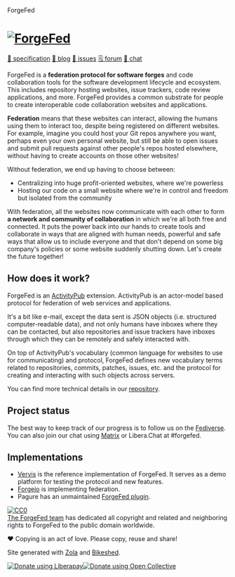 ForgeFed    

# [![ForgeFed](/img/logo-with-name.svg "ForgeFed")](/)

[📓 specification](/spec) [📜 blog](/blog) [🐞 issues](https://codeberg.org/ForgeFed/ForgeFed/issues) [🗒️ forum](https://socialhub.activitypub.rocks/c/software/forgefed/60) [💬 chat](https://matrix.to/#/#general-forgefed:matrix.batsense.net)

ForgeFed is a **federation protocol for software forges** and code collaboration tools for the software development lifecycle and ecosystem. This includes repository hosting websites, issue trackers, code review applications, and more. ForgeFed provides a common substrate for people to create interoperable code collaboration websites and applications.

**Federation** means that these websites can interact, allowing the humans using them to interact too, despite being registered on different websites. For example, imagine you could host your Git repos anywhere you want, perhaps even your own personal website, but still be able to open issues and submit pull requests against other people's repos hosted elsewhere, without having to create accounts on those other websites!

Without federation, we end up having to choose between:

*   Centralizing into huge profit-oriented websites, where we're powerless
*   Hosting our code on a small website where we're in control and freedom but isolated from the community

With federation, all the websites now communicate with each other to form **a network and community of collaboration** in which we're all both free and connected. It puts the power back into our hands to create tools and collaborate in ways that are aligned with human needs, powerful and safe ways that allow us to include everyone and that don't depend on some big company's policies or some website suddenly shutting down. Let's create the future together!

## How does it work?

ForgeFed is an [ActivityPub](https://www.w3.org/TR/activitypub/) extension. ActivityPub is an actor-model based protocol for federation of web services and applications.

It's a bit like e-mail, except the data sent is JSON objects (i.e. structured computer-readable data), and not only humans have inboxes where they can be contacted, but also repositories and issue trackers have inboxes through which they can be remotely and safely interacted with.

On top of ActivityPub's vocabulary (common language for websites to use for communicating) and protocol, ForgeFed defines new vocabulary terms related to repositories, commits, patches, issues, etc. and the protocol for creating and interacting with such objects across servers.

You can find more technical details in our [repository](https://codeberg.org/ForgeFed/ForgeFed).

## Project status

The best way to keep track of our progress is to follow us on the [Fediverse](https://floss.social/@forgefed). You can also join our chat using [Matrix](https://matrix.to/#/#forgefed:libera.chat) or Libera.Chat at #forgefed.

## Implementations

*   [Vervis](https://vervis.peers.community/) is the reference implementation of ForgeFed. It serves as a demo platform for testing the protocol and new features.
*   [Forgejo](https://forgejo.org) is implementing federation.
*   Pagure has an unmaintained [ForgeFed plugin](https://pagure.io/forge-fed/forge-fed).

[![CC0](https://licensebuttons.net/p/zero/1.0/88x31.png)](http://creativecommons.org/publicdomain/zero/1.0/)  
[The ForgeFed team](https://forgefed.org/) has dedicated all copyright and related and neighboring rights to ForgeFed to the public domain worldwide.

❤ Copying is an act of love. Please copy, reuse and share!

Site generated with [Zola](https://www.getzola.org) and [Bikeshed](https://tabatkins.github.io/bikeshed).

 [![Donate using Liberapay](https://liberapay.com/assets/widgets/donate.svg)](https://liberapay.com/ForgeFed/donate)[![Donate using Open Collective](/img/open_collective.svg)](https://opencollective.com/forgefed)